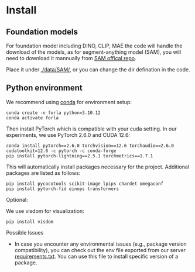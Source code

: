 # Install


## Foundation models

For foundation model including DINO, CLIP, MAE the code will handle the download of the models, as for segment-anything model (SAM), you will need to download it mannually from [SAM offical repo](https://dl.fbaipublicfiles.com/segment_anything/sam_vit_b_01ec64.pth).

Place it under [./data/SAM/](./data/SAM/), or you can change the dir defination in the code.

## Python environment

We recommend using [conda](https://docs.conda.io/projects/conda/en/latest/user-guide/install/index.html) for environment setup:

```
conda create -n forla python=3.10.12
conda activate forla
```

Then install PyTorch which is compatible with your cuda setting.
In our experiments, we use PyTorch 2.6.0 and CUDA 12.6:

```
conda install pytorch==2.6.0 torchvision==12.6 torchaudio==2.6.0 cudatoolkit=12.6 -c pytorch -c conda-forge
pip install pytorch-lightning==2.5.1 torchmetrics==1.7.1
```
 

This will automatically install packages necessary for the project.
Additional packages are listed as follows:

```
pip install pycocotools scikit-image lpips chardet omegaconf
pip install pytorch-fid einops transformers
```
  
Optional:

We use visdom for visualization:
```
pip install visdom
```



Possible Issues

-   In case you encounter any environmental issues (e.g., package version compatibility), you can check out the env file exported from our server [requirements.txt](https://github.com/PCASOlab/FORLA/blob/main/docs/requirements.txt).
    You can use this file to install specific version of a package.